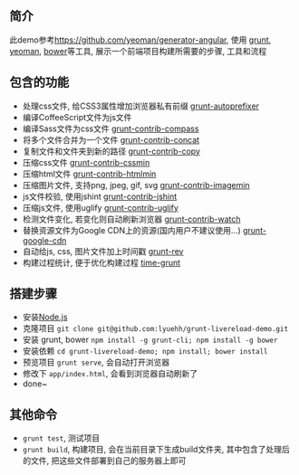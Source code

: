 ## 简介

此demo参考<https://github.com/yeoman/generator-angular>, 使用
[grunt](https://github.com/gruntjs/grunt), 
[yeoman](http://yeoman.io/),
[bower](http://bower.io/)等工具, 展示一个前端项目构建所需要的步骤, 工具和流程

## 包含的功能

* 处理css文件, 给CSS3属性增加浏览器私有前缀 [grunt-autoprefixer](https://github.com/ai/autoprefixer)
* 编译CoffeeScript文件为js文件 [](https://github.com/gruntjs/grunt-contrib-coffee)
* 编译Sass文件为css文件 [grunt-contrib-compass](https://github.com/gruntjs/grunt-contrib-compass)
* 将多个文件合并为一个文件 [grunt-contrib-concat](https://github.com/gruntjs/grunt-contrib-concat)
* 复制文件和文件夹到新的路径 [grunt-contrib-copy](https://github.com/gruntjs/grunt-contrib-copy)
* 压缩css文件 [grunt-contrib-cssmin](https://github.com/gruntjs/grunt-contrib-cssmin)
* 压缩html文件 [grunt-contrib-htmlmin](https://github.com/gruntjs/grunt-contrib-htmlmin)
* 压缩图片文件, 支持png, jpeg, gif, svg [grunt-contrib-imagemin](https://github.com/gruntjs/grunt-contrib-imagemin)
* js文件校验, 使用jshint [grunt-contrib-jshint](https://github.com/gruntjs/grunt-contrib-jshint)
* 压缩js文件, 使用uglify [grunt-contrib-uglify](https://github.com/gruntjs/grunt-contrib-uglify)
* 检测文件变化, 若变化则自动刷新浏览器 [grunt-contrib-watch](https://github.com/gruntjs/grunt-contrib-watch)
* 替换资源文件为Google CDN上的资源(国内用户不建议使用...) [grunt-google-cdn](https://github.com/btford/grunt-google-cdn)
* 自动给js, css, 图片文件加上时间戳 [grunt-rev](https://github.com/cbas/grunt-rev)
* 构建过程统计, 便于优化构建过程 [time-grunt](https://github.com/sindresorhus/time-grunt)

## 搭建步骤

* 安装[Node.js](http://nodejs.org)
* 克隆项目 `git clone git@github.com:lyuehh/grunt-livereload-demo.git`
* 安装 grunt, bower `npm install -g grunt-cli; npm install -g bower`
* 安装依赖 `cd grunt-livereload-demo; npm install; bower install`
* 预览项目 `grunt serve`, 会自动打开浏览器
* 修改下 `app/index.html`, 会看到浏览器自动刷新了
* done~

## 其他命令

* `grunt test`, 测试项目
* `grunt build`, 构建项目, 会在当前目录下生成build文件夹, 其中包含了处理后的文件, 把这些文件部署到自己的服务器上即可
